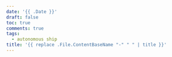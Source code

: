 ```yaml
---
date: '{{ .Date }}'
draft: false
toc: true
comments: true
tags:
  - autonomous ship
title: '{{ replace .File.ContentBaseName "-" " " | title }}'
---
```

